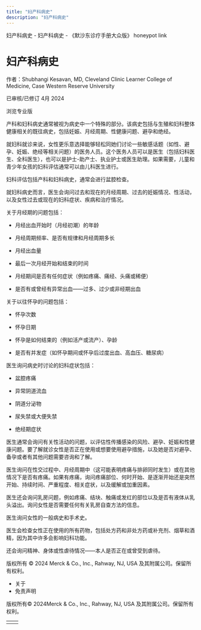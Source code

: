 ```yaml
---
title: "妇产科病史"
description: "妇产科病史"
---
```


﻿妇产科病史 \- 妇产科病史 \- 《默沙东诊疗手册大众版》 honeypot link

# 妇产科病史

作者：Shubhangi Kesavan, MD, Cleveland Clinic Learner College of Medicine, Case Western
Reserve University

已审核/已修订 4月 2024

浏览专业版

产科和妇科病史通常被视为病史中一个特殊的部分。该病史包括与生殖和妇科整体健康相关的既往病史，包括妊娠、月经周期、性健康问题、避孕和绝经。

就妇科就诊来说，女性更乐意选择能够轻松同她们讨论一些敏感话题（如性、避孕、妊娠、绝经等相关问题）的医务人员。这个医务人员可以是医生（包括妇科医生、全科医生），也可以是护士-助产士、执业护士或医生助理。如果需要，儿童和青少年女孩的妇科评估通常可以由儿科医生进行。

妇科评估包括产科和妇科病史，通常会进行盆腔检查。

就妇科病史而言，医生会询问过去和现在的月经周期、过去的妊娠情况、性活动，以及女性过去或现在的妇科症状、疾病和治疗情况。

关于月经期的问题包括：

- 月经出血开始时（月经初潮）的年龄

- 月经周期频率、是否有规律和月经周期多长

- 月经出血量

- 最后一次月经开始和结束的时间

- 月经期间是否有任何症状（例如疼痛、痛经、头痛或稀便）

- 是否有或曾经有异常出血——过多、过少或非经期出血


关于以往怀孕的问题包括：

- 怀孕次数

- 怀孕日期

- 怀孕是如何结束的（例如活产或流产）、孕龄

- 是否有并发症（如怀孕期间或怀孕后过度出血、高血压、糖尿病）


医生询问病史时讨论的妇科症状包括：

- 盆腔疼痛

- 异常阴道流血

- 阴道分泌物

- 尿失禁或大便失禁

- 绝经期症状


医生通常会询问有关性活动的问题，以评估性传播感染的风险、避孕、妊娠和性健康问题。要了解就诊女性是否正在使用或想要使用避孕措施，以及她是否对避孕、备孕或者有其他问题需要咨询和了解。

医生询问在性交过程中、月经周期中（这可能表明疼痛与排卵同时发生）或在其他情况下是否有疼痛。如果有疼痛，询问疼痛部位、何时开始、是逐渐开始还是突然开始、持续时间、严重程度、相关症状，以及缓解或加重因素。

医生还会询问乳房问题，例如疼痛、结块、触痛或发红的部位以及是否有液体从乳头溢出。询问女性是否需要任何有关乳房自查方法的信息。

医生询问女性的一般病史和手术史。

医生会检查女性正在使用的所有药物，包括处方药和非处方药或补充剂、烟草和酒精，因为其中许多会影响妇科功能。

还会询问精神、身体或性虐待情况——本人是否正在或曾受到虐待。



版权所有 © 2024
Merck & Co., Inc., Rahway, NJ, USA 及其附属公司。保留所有权利。

- 关于
- 免责声明

版权所有© 2024Merck & Co., Inc., Rahway, NJ, USA 及其附属公司。保留所有权利。

|     |     |
| --- | --- |
|  |  |